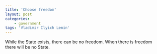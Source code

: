 ```yaml
---
title: 'Choose freedom'
layout: post
categories:
    - government
tags: 'Vladimir Ilyich Lenin'
---
```


While the State exists, there can be no freedom. When there is freedom there will be no State.